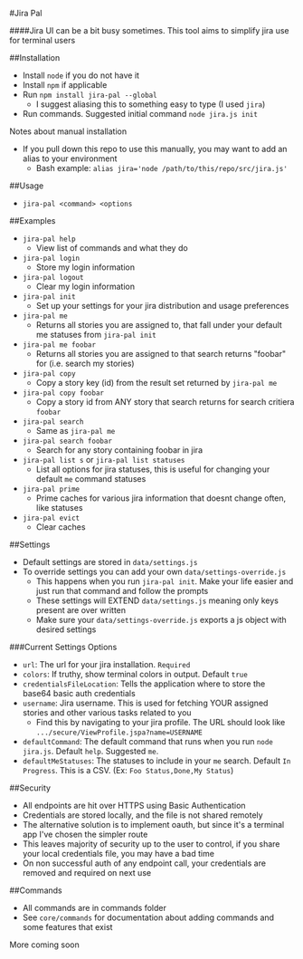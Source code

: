 #Jira Pal

####Jira UI can be a bit busy sometimes. This tool aims to simplify jira use for terminal users

##Installation

* Install `node` if you do not have it
* Install `npm` if applicable
* Run `npm install jira-pal --global`
  * I suggest aliasing this to something easy to type (I used `jira`)
* Run commands. Suggested initial command `node jira.js init`

Notes about manual installation

* If you pull down this repo to use this manually, you may want to add an alias to your environment
  * Bash example: `alias jira='node /path/to/this/repo/src/jira.js'`

##Usage

* `jira-pal <command> <options`

##Examples

* `jira-pal help`
  * View list of commands and what they do
* `jira-pal login`
  * Store my login information
* `jira-pal logout`
  * Clear my login information
* `jira-pal init`
  * Set up your settings for your jira distribution and usage preferences
* `jira-pal me`
  * Returns all stories you are assigned to, that fall under your default me statuses from `jira-pal init`
* `jira-pal me foobar`
  * Returns all stories you are assigned to that search returns "foobar" for (i.e. search my stories)
* `jira-pal copy`
  * Copy a story key (id) from the result set returned by `jira-pal me`
* `jira-pal copy foobar`
  * Copy a story id from ANY story that search returns for search critiera `foobar`
* `jira-pal search`
  * Same as `jira-pal me`
* `jira-pal search foobar`
  * Search for any story containing foobar in jira
* `jira-pal list s` or `jira-pal list statuses`
  * List all options for jira statuses, this is useful for changing your default `me` command statuses
* `jira-pal prime`
  * Prime caches for various jira information that doesnt change often, like statuses
* `jira-pal evict`
  * Clear caches

##Settings

* Default settings are stored in `data/settings.js`
* To override settings you can add your own `data/settings-override.js`
  * This happens when you run `jira-pal init`. Make your life easier and just run that command and follow the prompts
  * These settings will EXTEND `data/settings.js` meaning only keys present are over written
  * Make sure your `data/settings-override.js` exports a js object with desired settings
  
###Current Settings Options

* `url`: The url for your jira installation. `Required`
* `colors`: If truthy, show terminal colors in output. Default `true`
* `credentialsFileLocation`: Tells the application where to store the base64 basic auth credentials
* `username`: Jira username. This is used for fetching YOUR assigned stories and other various tasks related to you
  * Find this by navigating to your jira profile. The URL should look like `.../secure/ViewProfile.jspa?name=USERNAME`
* `defaultCommand`: The default command that runs when you run `node jira.js`. Default `help`. Suggested `me`.
* `defaultMeStatuses`: The statuses to include in your `me` search. Default `In Progress`. This is a CSV. (Ex: `Foo Status,Done,My Status`)

##Security

* All endpoints are hit over HTTPS using Basic Authentication
* Credentials are stored locally, and the file is not shared remotely
* The alternative solution is to implement oauth, but since it's a terminal app I've chosen the simpler route
* This leaves majority of security up to the user to control, if you share your local credentials file, you may have a bad time
* On non successful auth of any endpoint call, your credentials are removed and required on next use

##Commands

* All commands are in commands folder
* See `core/commands` for documentation about adding commands and some features that exist

More coming soon